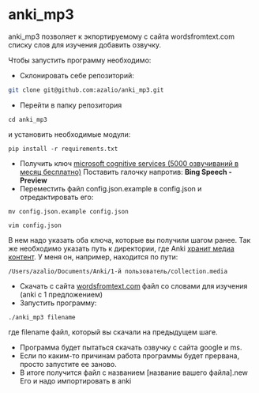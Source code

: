 # anki_mp3

anki_mp3 позволяет к экпортируемому с сайта wordsfromtext.com
списку слов для изучения добавить озвучку.

Чтобы запустить программу необходимо:
* Склонировать себе репозиторий:
```bash
git clone git@github.com:azalio/anki_mp3.git
```
* Перейти в папку репозитория
```
cd anki_mp3
```
и установить необходимые модули:
```
pip install -r requirements.txt
```
* Получить ключ [microsoft cognitive services (5000 озвучиваний
в месяц бесплатно)](
https://www.microsoft.com/cognitive-services/en-US/sign-up?ReturnUrl=/cognitive-services/en-us/subscriptions)
Поставить галочку напротив: **Bing Speech - Preview**
* Переместить файл config.json.example в config.json
и отредактировать его:
```
mv config.json.example config.json

vim config.json
```
В нем надо указать оба ключа, которые вы получили шагом ранее.
Так же необходимо указать путь к директории, где Anki [хранит
медиа контент](http://ankisrs.net/docs/manual.html#file-locations).
У меня он, например, находится по пути:
```
/Users/azalio/Documents/Anki/1-й пользователь/collection.media
```
* Скачать с сайта [wordsfromtext.com](http://wordsfromtext.com) файл со словами
для изучения (anki с 1 предложением)
* Запустить программу:
```
./anki_mp3 filename
```
где filename файл, который вы скачали на предыдущем шаге.
* Программа будет пытаться скачать озвучку с сайта google и ms.
* Если по каким-то причинам работа программы будет прервана,
просто запустите ее заново.
* В итоге получится файл с названием [название вашего файла].new
Его и надо импортировать в anki


